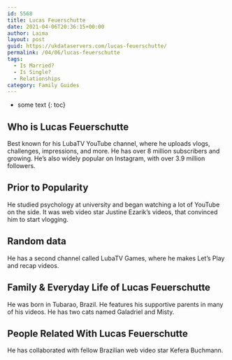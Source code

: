 ```yaml
---
id: 5568
title: Lucas Feuerschutte
date: 2021-04-06T20:36:15+00:00
author: Laima
layout: post
guid: https://ukdataservers.com/lucas-feuerschutte/
permalink: /04/06/lucas-feuerschutte
tags:
  - Is Married?
  - Is Single?
  - Relationships
category: Family Guides
---
```


* some text
{: toc}


## Who is Lucas Feuerschutte
                  
                  
                  
Best known for his LubaTV YouTube channel, where he uploads vlogs, challenges, impressions, and more. He has over 8 million subscribers and growing. He&#8217;s also widely popular on Instagram, with over 3.9 million followers.
                  
              
            
              
            
                
                
                
## Prior to Popularity
                  
                  
                  
He studied psychology at university and began watching a lot of YouTube on the side. It was web video star Justine Ezarik&#8217;s videos, that convinced him to start vlogging.
                  
              
            
              
            
                
                
                
## Random data
                  
                  
                  
He has a second channel called LubaTV Games, where he makes Let&#8217;s Play and recap videos.
                  
              
            
              
            
                
                
                
## Family & Everyday Life of Lucas Feuerschutte
                  
                  
                  
He was born in Tubarao, Brazil. He features his supportive parents in many of his videos. He has two cats named Galadriel and Misty.
                  
              
            
              
            
                
                
                
## People Related With Lucas Feuerschutte
                  
                  
                  
He has collaborated with fellow Brazilian web video star Kefera Buchmann.
                  
              
            
              
            
                
              
            
              
              
            
            
              
            
          
          
          